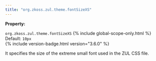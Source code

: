 ```yaml
---
title: "org.zkoss.zul.theme.fontSizeXS"
---
```


**Property:**

`org.zkoss.zul.theme.fontSizeXS`
{% include global-scope-only.html %}
Default: `10px`  
{% include version-badge.html version="3.6.0" %}

It specifies the size of the extreme small font used in the ZUL CSS
file.

